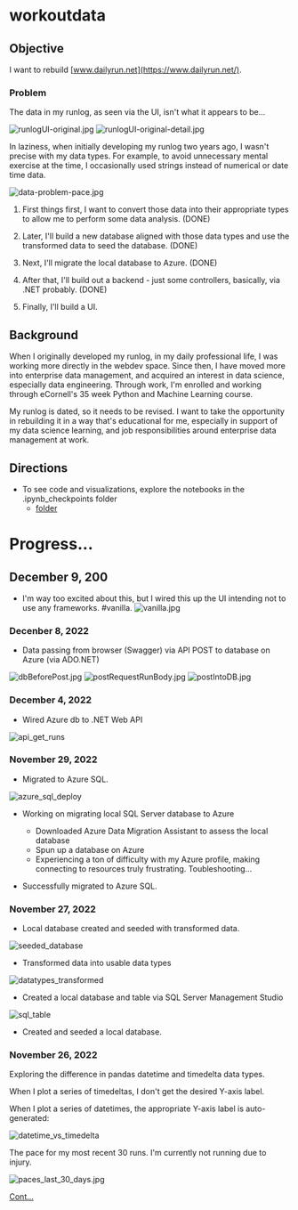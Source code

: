 ﻿# workoutdata

## Objective

I want to rebuild [www.dailyrun.net](https://www.dailyrun.net/). 

### Problem

The data in my runlog, as seen via the UI, isn't what it appears to be...

![runlogUI-original.jpg](https://raw.githubusercontent.com/sbogucki12/workoutdata/main/images/runlogUI-original.jpg "runlogUI-original.jpg")
![runlogUI-original-detail.jpg](https://raw.githubusercontent.com/sbogucki12/workoutdata/main/images/runlogUI-original-detail.jpg "runlogUI-original-detail.jpg")

In laziness, when initially developing my runlog two years ago, I wasn't precise with my data types.  For example, to avoid unnecessary mental exercise at the time, I occasionally used strings instead of numerical or date time data.  

![data-problem-pace.jpg](https://raw.githubusercontent.com/sbogucki12/workoutdata/main/images/data-problem-pace.jpg "data-problem-pace.jpg")

1. First things first, I want to convert those data into their appropriate types to allow me to perform some data analysis. (DONE)

2. Later, I'll build a new database aligned with those data types and use the transformed data to seed the database. (DONE) 

3. Next, I'll migrate the local database to Azure. (DONE) 

4. After that, I'll build out a backend - just some controllers, basically, via .NET probably. (DONE)

5. Finally, I'll build a UI. 

## Background

When I originally developed my runlog, in my daily professional life, I was working more directly in the webdev space.  Since then, I have moved more into enterprise data management, and acquired an interest in data science, especially data engineering.  Through work, I'm enrolled and working through eCornell's 35 week Python and Machine Learning course.  

My runlog is dated, so it needs to be revised.  I want to take the opportunity in rebuilding it in a way that's educational for me, especially in support of my data science learning, and job responsibilities around enterprise data management at work.  

## Directions

* To see code and visualizations, explore the notebooks in the .ipynb_checkpoints folder
  * [folder](https://github.com/sbogucki12/workoutdata/tree/main/.ipynb_checkpoints)

# Progress...

## December 9, 200

* I'm way too excited about this, but I wired this up the UI intending not to use any frameworks. #vanilla. 
![vanilla.jpg](https://raw.githubusercontent.com/sbogucki12/workoutdata/main/images/vanilla.jpg "vanilla.jpg")

### Decenber 8, 2022

* Data passing from browser (Swagger) via API POST to database on Azure (via ADO.NET)
  
![dbBeforePost.jpg](https://raw.githubusercontent.com/sbogucki12/workoutdata/main/images/dbBeforePost.jpg "dbBeforePost.jpg")
![postRequestRunBody.jpg](https://raw.githubusercontent.com/sbogucki12/workoutdata/main/images/postRequestRunBody.jpg "postRequestRunBody.jpg")
![postIntoDB.jpg](https://raw.githubusercontent.com/sbogucki12/workoutdata/main/images/postIntoDB.jpg "postIntoDB.jpg")


### December 4, 2022

* Wired Azure db to .NET Web API

![api_get_runs](https://raw.githubusercontent.com/sbogucki12/workoutdata/main/images/api_get_runs.jpg "api_get_runs.jpg")


### November 29, 2022

* Migrated to Azure SQL. 

![azure_sql_deploy](https://raw.githubusercontent.com/sbogucki12/workoutdata/main/images/azure_sql_deploy.jpg "Migrated to Azure SQL")

* Working on migrating local SQL Server database to Azure

  * Downloaded Azure Data Migration Assistant to assess the local database
  * Spun up a database on Azure
  * Experiencing a ton of difficulty with my Azure profile, making connecting to resources truly frustrating. Toubleshooting...

* Successfully migrated to Azure SQL. 

### November 27, 2022

* Local database created and seeded with transformed data.   

![seeded_database](https://raw.githubusercontent.com/sbogucki12/workoutdata/main/images/seeded_database.jpg "seeded_database")


* Transformed data into usable data types

![datatypes_transformed](https://raw.githubusercontent.com/sbogucki12/workoutdata/main/images/datatypes_transformed.jpg "datatypes_transformed.jpg")

* Created a local database and table via SQL Server Management Studio 

![sql_table](https://raw.githubusercontent.com/sbogucki12/workoutdata/main/images/sql_table.jpg "sql_table.jpg")

* Created and seeded a local database. 

### November 26, 2022

Exploring the difference in pandas datetime and timedelta data types.  

When I plot a series of timedeltas, I don't get the desired Y-axis label. 

When I plot a series of datetimes, the appropriate Y-axis label is auto-generated: 

![datetime_vs_timedelta](https://raw.githubusercontent.com/sbogucki12/workoutdata/main/images/datetime_vs_timedelta.jpg "datetime_vs_timedelta.jpg")

The pace for my most recent 30 runs.  I'm currently not running due to injury.  

![paces_last_30_days.jpg](https://raw.githubusercontent.com/sbogucki12/workoutdata/main/images/paces_last_30_days.jpg "paces_last_30_days.jpg")


[Cont...](https://github.com/sbogucki12/workoutdata/blob/main/.ipynb_checkpoints/runlog-etl-checkpoint.ipynb)
